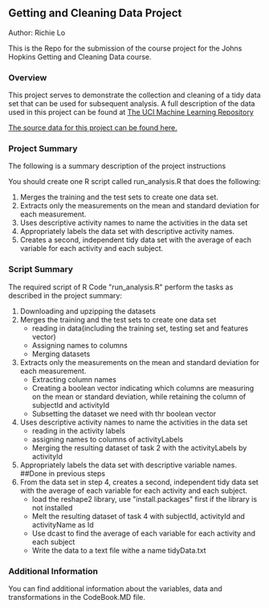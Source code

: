 ## Getting and Cleaning Data Project

Author: Richie Lo

This is the Repo for the submission of the course project for the Johns Hopkins Getting and Cleaning Data course.

### Overview
This project serves to demonstrate the collection and cleaning of a tidy data set that can be used for subsequent
analysis. A full description of the data used in this project can be found at [The UCI Machine Learning Repository](http://archive.ics.uci.edu/ml/datasets/Human+Activity+Recognition+Using+Smartphones)

[The source data for this project can be found here.](https://d396qusza40orc.cloudfront.net/getdata%2Fprojectfiles%2FUCI%20HAR%20Dataset.zip)

### Project Summary
The following is a summary description of the project instructions

You should create one R script called run_analysis.R that does the following:

1. Merges the training and the test sets to create one data set.
2. Extracts only the measurements on the mean and standard deviation for each measurement. 
3. Uses descriptive activity names to name the activities in the data set
4. Appropriately labels the data set with descriptive activity names. 
5. Creates a second, independent tidy data set with the average of each variable for each activity and each subject. 

### Script Summary
The required script of R Code "run_analysis.R" perform the tasks as described in the project summary:
1. Downloading and upzipping the datasets
2. Merges the training and the test sets to create one data set
	* reading in data(including the training set, testing set and features vector)
	* Assigning names to columns
	* Merging datasets
3. Extracts only the measurements on the mean and standard deviation for each measurement.
     * Extracting column names
	 * Creating a boolean vector indicating which columns are measuring on the mean or standard deviation, while retaining the column of subjectId and activityId
	 * Subsetting the dataset we need with thr boolean vector
4. Uses descriptive activity names to name the activities in the data set
     * reading in the activity labels
	 * assigning names to columns of activityLabels
	 * Merging the resulting dataset of task 2 with the activityLabels by activityId
5. Appropriately labels the data set with descriptive variable names.
     ##Done in previous steps
6. From the data set in step 4, creates a second, independent tidy data set with the average of each variable for each activity and each subject.
     * load the reshape2 library, use "install.packages" first if the library is not installed
	 * Melt the resulting dataset of task 4 with subjectId, activityId and activityName as Id
	 * Use dcast to find the average of each variable for each activity and each subject
	 * Write the data to a text file withe a name tidyData.txt

### Additional Information
You can find additional information about the variables, data and transformations in the CodeBook.MD file.
